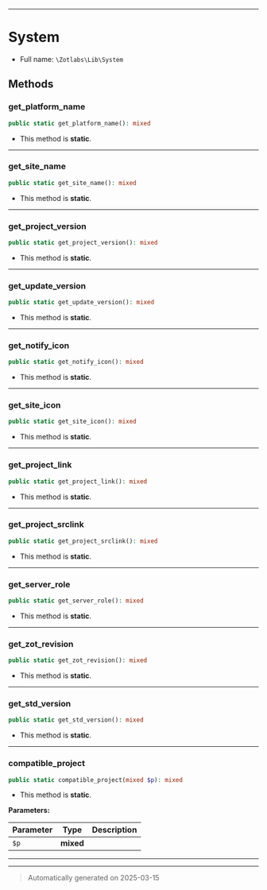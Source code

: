 ***

# System





* Full name: `\Zotlabs\Lib\System`




## Methods


### get_platform_name



```php
public static get_platform_name(): mixed
```



* This method is **static**.








***

### get_site_name



```php
public static get_site_name(): mixed
```



* This method is **static**.








***

### get_project_version



```php
public static get_project_version(): mixed
```



* This method is **static**.








***

### get_update_version



```php
public static get_update_version(): mixed
```



* This method is **static**.








***

### get_notify_icon



```php
public static get_notify_icon(): mixed
```



* This method is **static**.








***

### get_site_icon



```php
public static get_site_icon(): mixed
```



* This method is **static**.








***

### get_project_link



```php
public static get_project_link(): mixed
```



* This method is **static**.








***

### get_project_srclink



```php
public static get_project_srclink(): mixed
```



* This method is **static**.








***

### get_server_role



```php
public static get_server_role(): mixed
```



* This method is **static**.








***

### get_zot_revision



```php
public static get_zot_revision(): mixed
```



* This method is **static**.








***

### get_std_version



```php
public static get_std_version(): mixed
```



* This method is **static**.








***

### compatible_project



```php
public static compatible_project(mixed $p): mixed
```



* This method is **static**.




**Parameters:**

| Parameter | Type | Description |
|-----------|------|-------------|
| `$p` | **mixed** |  |





***


***
> Automatically generated on 2025-03-15
